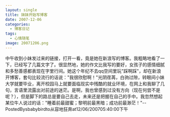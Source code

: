 ```yaml
---
layout: single
title: 妹妹开始写博客
date: 2007-12-06
categories:
  - 博客日记
tags:
  - 心情随笔
image: 20071206.png
---
```


中午收到小妹发过来的链接，打开一看，竟是她在新浪写的博客。我粗略地看了一下，已经写了几篇文字了。很显然地，她的作文比我写的要好，女孩子的感情细腻和多愁善感都表现在字里行间。她这个年纪不去qq空间里玩\"踩啊踩\"，却在新浪开博客，套句比较流行的话说：\"我很欣慰啊！\"光阴荏苒，白驹过隙，转眼间小妹大学就要毕业，离开校园马上就要面临现实中残酷的就业环境，在网上和我聊了几句，言语里流露出对前途的迷茫。是啊，我也曾感到过没有方向（现在何尝不是呢？），但是脚下的路总是要自己去走，未来还是把握在自己的手中。我忽然想起某位牛人说过的话：\"睡着前最甜蜜；黎明前最黑暗；成功前最渺茫！\"--PostedBysbabybirdto从容地狂奔at12/06/200705&#58;40&#58;00下午
